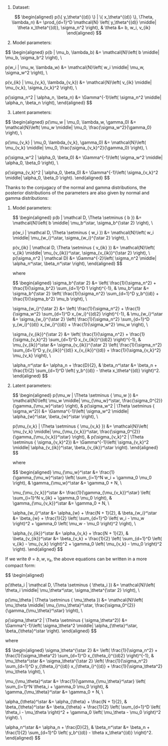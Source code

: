 1. Dataset:

$$
\begin{aligned}
p(\{ y_\theta^{(d)} \} | \{ x_\theta^{(d)} \}, \Theta, \lambda_n)
&= \prod_{d=1}^D \mathcal{N} \left( y_\theta^{(d)} \middle| \theta x_\theta^{(d)}, \sigma_n^2 \right),
& \theta &= b, w_i, v_{ik}
\end{aligned}
$$

2. Model parameters:

$$
\begin{aligned}
p(b | \mu_b, \lambda_b)
&= \mathcal{N}\left( b \middle| \mu_b, \sigma_b^2 \right),
\\

p(w_i | \mu_w, \lambda_w)
&= \mathcal{N}\left( w_i \middle| \mu_w, \sigma_w^2 \right),
\\

p(v_{ik} | \mu_{v_k}, \lambda_{v_k})
&= \mathcal{N}\left( v_{ik} \middle| \mu_{v_k}, \sigma_{v_k}^2 \right),
\\

p(\sigma_n^2 | \alpha_n, \beta_n)
&= \Gamma^{-1}\left( \sigma_n^2 \middle| \alpha_n, \beta_n \right),
\end{aligned}
$$

3. Latent parameters:

$$
\begin{aligned}
p(\mu_w | \mu_0, \lambda_w, \gamma_0)
&= \mathcal{N}\left( \mu_w \middle| \mu_0, \frac{\sigma_w^2}{\gamma_0} \right),
\\

p(\mu_{v_k} | \mu_0, \lambda_{v_k}, \gamma_0)
&= \mathcal{N}\left( \mu_{v_k} \middle| \mu_0, \frac{\sigma_{v_k}^2}{\gamma_0} \right),
\\

p(\sigma_w^2 | \alpha_0, \beta_0)
&= \Gamma^{-1}\left( \sigma_w^2 \middle| \alpha_0, \beta_0 \right),
\\

p(\sigma_{v_k}^2 | \alpha_0, \beta_0)
&= \Gamma^{-1}\left( \sigma_{v_k}^2 \middle| \alpha_0, \beta_0 \right).
\end{aligned}
$$

Thanks to the conjugacy of the normal and gamma distributions, the posterior distributions of the parameters are also given by normal and gamma distributions:

1. Model parameters:

    $$
    \begin{aligned}
    p(b | \mathcal D, \Theta \setminus \{ b \})
    &= \mathcal{N}\left( b \middle| \mu_b^\star, \sigma_b^{\star 2} \right),
    \\

    p(w_i | \mathcal D, \Theta \setminus \{ w_i \})
    &= \mathcal{N}\left( w_i \middle| \mu_{w_i}^\star, \sigma_{w_i}^{\star 2} \right),
    \\

    p(v_{ik} | \mathcal D, \Theta \setminus \{ v_{ik} \})
    &= \mathcal{N}\left( v_{ik} \middle| \mu_{v_{ik}}^\star, \sigma_{v_{ik}}^{\star 2} \right),
    \\
    p(\sigma_n^2 | \mathcal D)
    &= \Gamma^{-2}\left( \sigma_n^2 \middle| \alpha_n^\star, \beta_n^\star \right),
    \end{aligned}
    $$

    where

    $$
    \begin{aligned}
    \sigma_b^{\star 2} &= \left( \frac{1}{\sigma_n^2} + \frac{1}{\sigma_b^2} \sum_{d=1}^D 1 \right)^{-1},
    &
    \mu_b^\star &= \sigma_b^{\star 2} \left( \frac{1}{\sigma_n^2} \sum_{d=1}^D y_b^{(d)} + \frac{1}{\sigma_b^2} \mu_b \right),
    \\

    \sigma_{w_i}^{\star 2} &= \left( \frac{1}{\sigma_n^2} + \frac{1}{\sigma_w^2} \sum_{d=1}^D x_{w_i}^{(d)2} \right)^{-1},
    &
    \mu_{w_i}^\star &= \sigma_{w_i}^{\star 2} \left( \frac{1}{\sigma_n^2} \sum_{d=1}^D y_{w_i}^{(d)} x_{w_i}^{(d)} + \frac{1}{\sigma_w^2} \mu_w \right),
    \\

    \sigma_{v_{ik}}^{\star 2} &= \left( \frac{1}{\sigma_n^2} + \frac{1}{\sigma_{v_k}^2} \sum_{d=1}^D x_{v_{ik}}^{(d)2} \right)^{-1},
    &
    \mu_{v_{ik}}^\star &= \sigma_{v_{ik}}^{\star 2} \left( \frac{1}{\sigma_n^2} \sum_{d=1}^D y_{v_{ik}}^{(d)} x_{v_{ik}}^{(d)} + \frac{1}{\sigma_{v_k}^2} \mu_{v_k} \right),
    \\

    \alpha_n^\star &= \alpha_n + \frac{D}{2},
    &
    \beta_n^\star &= \beta_n + \frac{1}{2} \sum_{d=1}^D \left( y_b^{(d)} - \theta x_\theta^{(d)} \right)^2.
    \end{aligned}
    $$

2. Latent parameters:

    $$
    \begin{aligned}
    p(\mu_w | \Theta \setminus \{ \mu_w \})
    &= \mathcal{N}\left( \mu_w \middle| \mu_{\mu_w}^\star, \frac{\sigma_0^{2}}{\gamma_{\mu_w}^\star} \right),
    &
    p(\sigma_w^2 | \Theta \setminus \{ \sigma_w^2\})
    &= \Gamma^{-1}\left( \sigma_w^2 \middle| \alpha_{w}^\star, \beta_{w}^\star \right),
    \\

    p(\mu_{v_k} | \Theta \setminus \{ \mu_{v_k} \})
    &= \mathcal{N}\left( \mu_{v_k} \middle| \mu_{\mu_{v_k}}^\star, \frac{\sigma_0^{2}}{\gamma_{\mu_{v_k}}^\star} \right),
    &
    p(\sigma_{v_k}^2 | \Theta \setminus \{ \sigma_{v_k}^2\})
    &= \Gamma^{-1}\left( \sigma_{v_k}^2 \middle| \alpha_{v_{ik}}^\star, \beta_{v_{ik}}^\star \right).
    \end{aligned}
    $$

    where

    $$
    \begin{aligned}
    \mu_{\mu_w}^\star &= \frac{1}{\gamma_{\mu_w}^\star} \left( \sum_{i=1}^N w_i + \gamma_0 \mu_0 \right),
    &
    \gamma_{\mu_w}^\star &= \gamma_0 + N,
    \\

    \mu_{\mu_{v_k}}^\star &= \frac{1}{\gamma_{\mu_{v_k}}^\star} \left( \sum_{i=1}^N v_{ik} + \gamma_0 \mu_0 \right),
    &
    \gamma_{\mu_{v_k}}^\star &= \gamma_0 + N,
    \\

    \alpha_{w_i}^\star &= \alpha_{w} + \frac{N + 1}{2},
    &
    \beta_{w_i}^\star &= \beta_{w} + \frac{1}{2} \left( \sum_{d=1}^D \left( w_i - \mu_w \right)^2 + \gamma_0 \left( \mu_w - \mu_0 \right)^2 \right),
    \\

    \alpha_{v_{ik}}^\star &= \alpha_{v_k} + \frac{N + 1}{2},
    &
    \beta_{v_{ik}}^\star &= \beta_{v_k} + \frac{1}{2} \left( \sum_{d=1}^D \left( v_{ik} - \mu_{v_k} \right)^2 + \gamma_0 \left( \mu_{v_k} - \mu_0 \right)^2 \right).
    \end{aligned}
    $$

If we write $\theta = b, w, v_k$, the above equations can be written in a more compact form:

$$
\begin{aligned}

p(\theta_i | \mathcal D, \Theta \setminus \{ \theta_i \})
&= \mathcal{N}\left( \theta_i \middle| \mu_\theta^\star, \sigma_\theta^{\star 2} \right),
\\

p(\mu_\theta | \Theta \setminus \{ \mu_\theta \})
&= \mathcal{N}\left( \mu_\theta \middle| \mu_{\mu_\theta}^\star, \frac{\sigma_0^{2}}{\gamma_{\mu_\theta}^\star} \right),
\\

p(\sigma_\theta^2 | \Theta \setminus \{ \sigma_\theta^2\})
&= \Gamma^{-1}\left( \sigma_\theta^2 \middle| \alpha_{\theta}^\star, \beta_{\theta}^\star \right).
\end{aligned}
$$

where

$$
\begin{aligned}
\sigma_\theta^{\star 2} &= \left( \frac{1}{\sigma_n^2} + \frac{1}{\sigma_\theta^2} \sum_{d=1}^D x_{\theta_i}^{(d)2} \right)^{-1},
&
\mu_\theta^\star &= \sigma_\theta^{\star 2} \left( \frac{1}{\sigma_n^2} \sum_{d=1}^D y_{\theta_i}^{(d)} x_{\theta_i}^{(d)} + \frac{1}{\sigma_\theta^2} \mu_\theta \right),
\\

\mu_{\mu_\theta}^\star &= \frac{1}{\gamma_{\mu_\theta}^\star} \left( \sum_{i=1}^N \theta_i + \gamma_0 \mu_0 \right),
&
\gamma_{\mu_\theta}^\star &= \gamma_0 + N,
\\

\alpha_{\theta}^\star &= \alpha_{\theta} + \frac{N + 1}{2},
&
\beta_{\theta}^\star &= \beta_{\theta} + \frac{1}{2} \left( \sum_{d=1}^D \left( \theta_i - \mu_\theta \right)^2 + \gamma_0 \left( \mu_\theta - \mu_0 \right)^2 \right).
\\

\alpha_n^\star &= \alpha_n + \frac{D}{2},
&
\beta_n^\star &= \beta_n + \frac{1}{2} \sum_{d=1}^D \left( y_b^{(d)} - \theta x_\theta^{(d)} \right)^2.
\end{aligned}
$$
